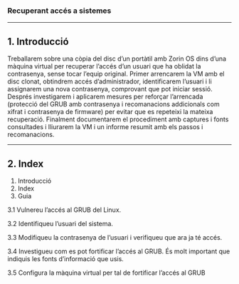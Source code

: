 ### Recuperant accés a sistemes

---

## 1. Introducció

Treballarem sobre una còpia del disc d’un portàtil amb Zorin OS dins d’una màquina virtual per recuperar l’accés d’un usuari que ha oblidat la contrasenya, sense tocar l’equip original. Primer arrencarem la VM amb el disc clonat, obtindrem accés d’administrador, identificarem l’usuari i li assignarem una nova contrasenya, comprovant que pot iniciar sessió. Després investigarem i aplicarem mesures per reforçar l’arrencada (protecció del GRUB amb contrasenya i recomanacions addicionals com xifrat i contrasenya de firmware) per evitar que es repeteixi la mateixa recuperació. Finalment documentarem el procediment amb captures i fonts consultades i lliurarem la VM i un informe resumit amb els passos i recomanacions.

---

## 2. Index

1. Introducció
2. Index
3. Guia

3.1 Vulnereu l’accés al GRUB del Linux.

3.2 Identifiqueu l’usuari del sistema.

3.3 Modifiqueu la contrasenya de l’usuari i verifiqueu que ara ja té accés.

3.4 Investigueu com es pot fortificar l’accés al GRUB. És molt important que indiquis les fonts d’informació que usis.

3.5 Configura la màquina virtual per tal de fortificar l’accés al GRUB




